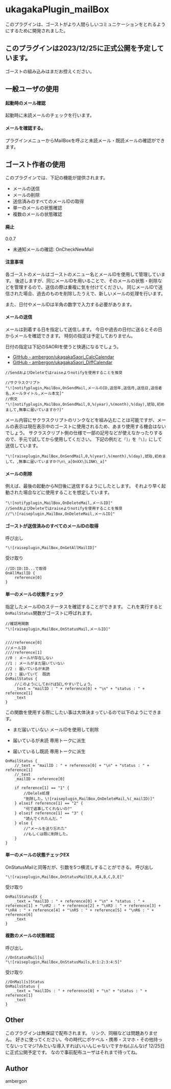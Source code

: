 # ukagakaPlugin_mailBox
このプラグインは、ゴーストがより人間らしいコミュニケーションをとれるようにするために開発されました。


## このプラグインは2023/12/25に正式公開を予定しています。
ゴーストの組み込みはまだお控えください。


## 一般ユーザの使用
#### 起動時のメール確認
起動時に未読メールのチェックを行います。


#### メールを確認する。
プラグインメニューからMailBoxを呼ぶと未読メール・既読メールの確認ができます。


## ゴースト作者の使用
このプラグインでは、下記の機能が提供されます。

- メールの送信
- メールの削除
- 送信済みのすべてのメールIDの取得
- 単一のメールの状態確認
- 複数のメールの状態確認


#### 廃止
0.0.7
- 未通知メールの確認: OnCheckNewMail


#### 注意事項
各ゴーストのメールはゴーストのメニュー名とメールIDを使用して管理しています。
後述しますが、同じメールIDを用いることで、そのメールの状態・削除などを管理するので、送信の際は重複に気を付けてください。
同じメールIDで送信された場合、過去のものを削除したうえで、新しいメールの処理を行います。

また、日付やメールIDは半角の数字で入力する必要があります。


#### メールの送信
メールは到着する日を指定して送信します。
今日や過去の日付に送るとその日からメールを確認できます。
時刻の指定は予定しておりません。

日付の指定は下記のSAORIを使うと快適になるでしょう。

- [GitHub - ambergon/ukagakaSaori_CalcCalendar](https://github.com/ambergon/ukagakaSaori_CalcCalendar)
- [GitHub - ambergon/ukagakaSaori_DiffCalendar](https://github.com/ambergon/ukagakaSaori_DiffCalendar)

```
//SendおよびDeleteではraiseよりnotifyを使用することを推奨

//サクラスクリプト
"\![notifyplugin,MailBox,OnSendMail,メールのID,送信年,送信月,送信日,送信者名,メールタイトル,メール本文]"
//例文
"\![notifyplugin,MailBox,OnSendMail,0,%(year),%(month),%(day),琥珀,初めまして,無事に届いていますか?]"
```

メール内容にサクラスクリプトのリンクなどを組み込むことは可能ですが、メールの表示は現在表示中のゴーストに使用されるため、あまり使用する機会はないでしょう。
サクラスクリプト側の仕様で一部の記号などが使えなかったりするので、手元で試してから使用してください。
下記の例だと`「]」`を`「\]」`にして送信しています。
```
"\![raiseplugin,MailBox,OnSendMail,0,%(year),%(month),%(day),琥珀,初めまして。,無事に届いていますか?\n\_a[OnXX\]LINK\_a]"
```


#### メールの削除
例えば、最後の起動からN日後に送信するようにしたとします。
それより早く起動された場合などに使用することを想定しています。
```
"\![notifyplugin,MailBox,OnDeleteMail,メールID]"
//SendおよびDeleteではraiseよりnotifyを使用することを推奨
//"\![raiseplugin,MailBox,OnDeleteMail,メールID]"
```


#### ゴーストが送信済みのすべてのメールIDの取得
呼び出し
```
"\![raiseplugin,MailBox,OnGetAllMailID]"
```
受け取り
```
//ID:ID:ID...で取得
OnAllMailID {
    reference[0]
}
```


#### 単一のメールの状態チェック
指定したメールIDのステータスを確認することができます。
これを実行すると`OnMailStatus`関数がゴーストに呼ばれます。

```
//確認用関数
"\![raiseplugin,MailBox,OnStatusMail,メールID]"


////reference[0]
//メールID
////reference[1]
//0 : メールが存在しない
//1 : メールがまだ届いていない
//2 : 届いているが未読
//3 : 届いていて  既読
OnMailStatus {
    //このようにしておけば試しやすいでしょう。
    _text = "mailID : " + reference[0] + "\n" + "status : " + reference[1]
    _text
}
```
この関数を使用する際にしたい事は大体決まっているので以下のようにできます。

- まだ届いていない
    メールIDを使用して削除

- 届いているが未読
    専用トークに派生

- 届いているし既読
    専用トークに派生

```
OnMailStatus {
    //_text = "mailID : " + reference[0] + "\n" + "status : " + reference[1]
    //_text
    _mailID = reference[0]

    if reference[1] == "1" {
        //Delele処理
        "削除した。\![raiseplugin,MailBox,OnDeleteMail,%(_mailID)]"
    } elseif reference[1] == "2" {
        "何で返事してくれないの?"
    } elseif reference[1] == "3" {
        "読んでくれたんだ。"
    } else {
        //"メールを送り忘れた"
        //もしくは既に削除した。
    }
}
```


#### 単一のメールの状態チェックEX
OnStatusMailと同等だが、引数を5つ横流しすることができる。
呼び出し
```
"\![raiseplugin,MailBox,OnStatusMailEX,0,A,B,C,D,E]"
```
受け取り
```
OnMailStatusEX {
    _text = "mailID : " + reference[0] + "\n" + "status : " + reference[1] + "\nR2 : " + reference[2] + "\nR3 : " + reference[3] + "\nR4 : " + reference[4] + "\nR5 : " + reference[5] + "\nR6 : " + reference[6]
    _text
}
```


#### 複数のメールの状態確認
呼び出し
```
//OnStatusMail[s]
"\![raiseplugin,MailBox,OnStatusMails,0:1:2:3:4:5]"
```
受け取り
```
//OnMail[s]Status
OnMailsStatus {
    _text = "mailIDs : " + reference[0] + "\n" + "status : " + reference[1]
    _text
}
```





## Other
このプラグインは無保証で配布されます。
リンク、同梱などは問題ありません。
好きに使ってください。今の時代にポケベル・携帯・スマホ・その他持ってないってマジ?みたいな導入すればいいんじゃないですかね(ぶんなげ
12/25日に正式公開予定です。
なので事前配布ユーザはそれまで待ってね。





## Author
ambergon





